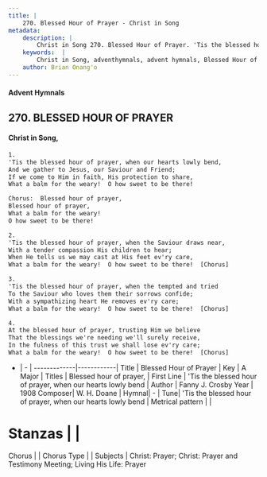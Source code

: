 ```yaml
---
title: |
    270. Blessed Hour of Prayer - Christ in Song
metadata:
    description: |
        Christ in Song 270. Blessed Hour of Prayer. 'Tis the blessed hour of prayer, when our hearts lowly bend, And we gather to Jesus, our Saviour and Friend; If we come to Him in faith, His protection to share, What a balm for the weary!  O how sweet to be there! Chorus:  Blessed hour of prayer, Blessed hour of prayer, What a balm for the weary! O how sweet to be there!
    keywords:  |
        Christ in Song, adventhymnals, advent hymnals, Blessed Hour of Prayer, 'Tis the blessed hour of prayer, when our hearts lowly bend. Blessed hour of prayer,
    author: Brian Onang'o
---
```


#### Advent Hymnals
## 270. BLESSED HOUR OF PRAYER
####  Christ in Song,

```txt
1.
'Tis the blessed hour of prayer, when our hearts lowly bend,
And we gather to Jesus, our Saviour and Friend;
If we come to Him in faith, His protection to share,
What a balm for the weary!  O how sweet to be there!

Chorus:  Blessed hour of prayer,
Blessed hour of prayer,
What a balm for the weary!
O how sweet to be there!

2.
'Tis the blessed hour of prayer, when the Saviour draws near,
With a tender compassion His children to hear;
When He tells us we may cast at His feet ev'ry care,
What a balm for the weary!  O how sweet to be there!  [Chorus]

3.
'Tis the blessed hour of prayer, when the tempted and tried
To the Saviour who loves them their sorrows confide;
With a sympathizing heart He removes ev'ry care;
What a balm for the weary!  O how sweet to be there!  [Chorus]

4.
At the blessed hour of prayer, trusting Him we believe
That the blessings we're needing we'll surely receive,
In the fulness of this trust we shall lose ev'ry care;
What a balm for the weary!  O how sweet to be there!  [Chorus]

```

- |   -  |
-------------|------------|
Title | Blessed Hour of Prayer |
Key | A Major |
Titles | Blessed hour of prayer, |
First Line | 'Tis the blessed hour of prayer, when our hearts lowly bend |
Author | Fanny J. Crosby
Year | 1908
Composer| W. H. Doane |
Hymnal|  - |
Tune| 'Tis the blessed hour of prayer, when our hearts lowly bend |
Metrical pattern | |
# Stanzas |  |
Chorus |  |
Chorus Type |  |
Subjects | Christ: Prayer; Christ: Prayer and Testimony Meeting; Living His Life: Prayer<span id='more_topics' style='display:none'>; Living His Life: Prayer and Testimony Meeting |
Texts | undefined |
Print Texts | 
Scripture Song |  |
    
